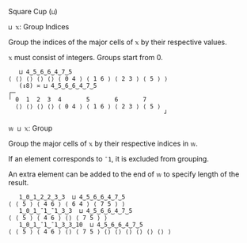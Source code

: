 Square Cup (`⊔`)

`⊔ 𝕩`: Group Indices

Group the indices of the major cells of `𝕩` by their respective values.

`𝕩` must consist of integers. Groups start from 0. 
```
   ⊔ 4‿5‿6‿6‿4‿7‿5
⟨ ⟨⟩ ⟨⟩ ⟨⟩ ⟨⟩ ⟨ 0 4 ⟩ ⟨ 1 6 ⟩ ⟨ 2 3 ⟩ ⟨ 5 ⟩ ⟩
   (↕8) ≍ ⊔ 4‿5‿6‿6‿4‿7‿5
┌─                                           
╵ 0  1  2  3  4       5       6       7      
  ⟨⟩ ⟨⟩ ⟨⟩ ⟨⟩ ⟨ 0 4 ⟩ ⟨ 1 6 ⟩ ⟨ 2 3 ⟩ ⟨ 5 ⟩  
                                            ┘
```

`𝕨 ⊔ 𝕩`: Group

Group the major cells of `𝕩` by their respective indices in `𝕨`.

If an element corresponds to `¯1`, it is excluded from grouping.

An extra element can be added to the end of `𝕨` to specify length of the result.
```
   1‿0‿1‿2‿2‿3‿3  ⊔ 4‿5‿6‿6‿4‿7‿5
⟨ ⟨ 5 ⟩ ⟨ 4 6 ⟩ ⟨ 6 4 ⟩ ⟨ 7 5 ⟩ ⟩
   1‿0‿1‿¯1‿¯1‿3‿3  ⊔ 4‿5‿6‿6‿4‿7‿5
⟨ ⟨ 5 ⟩ ⟨ 4 6 ⟩ ⟨⟩ ⟨ 7 5 ⟩ ⟩
   1‿0‿1‿¯1‿¯1‿3‿3‿10  ⊔ 4‿5‿6‿6‿4‿7‿5
⟨ ⟨ 5 ⟩ ⟨ 4 6 ⟩ ⟨⟩ ⟨ 7 5 ⟩ ⟨⟩ ⟨⟩ ⟨⟩ ⟨⟩ ⟨⟩ ⟨⟩ ⟩
```